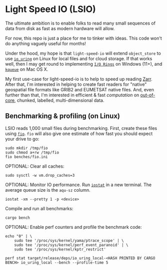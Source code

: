 # Light Speed IO (LSIO)
The ultimate ambition is to enable folks to read many small sequences of data from disk as fast as modern hardware will allow.

For now, this repo is just a place for me to tinker with ideas. This code won't do anything vaguely useful for months!

Under the hood, my hope is that `light-speed-io` will extend `object_store` to use [`io_uring`](https://kernel.dk/io_uring.pdf) on Linux for local files and for cloud storage. If that works well, then I may get round to implementing [`I/O Rings`](https://learn.microsoft.com/en-us/windows/win32/api/ioringapi/) on Windows (11+), and [`kqueue`](https://en.wikipedia.org/wiki/Kqueue) on Mac OS X.

My first use-case for light-speed-io is to help to speed up reading [Zarr](https://zarr.dev/). After that, I'm interested in helping to create fast readers for "native" geospatial file formats like GRIB2 and EUMETSAT native files. And, even further than that, I'm interested in efficient & fast _computation_ on [out-of-core](https://en.wikipedia.org/w/index.php?title=Out-of-core), chunked, labelled, multi-dimensional data.

## Benchmarking & profiling (on Linux)

LSIO reads 1,000 small files during benchmarking. First, create these files using [`fio`](https://fio.readthedocs.io/en/latest/fio_doc.html). `fio` will also give one estimate of how fast you should expect your drive to go:
```shell
sudo mkdir /tmp/fio
sudo chmod a+rw /tmp/fio
fio benches/fio.ini
```

OPTIONAL: Clear all caches:
```shell
sudo sysctl -w vm.drop_caches=3
```

OPTIONAL: Monitor IO performance. Run [`iostat`](https://man7.org/linux/man-pages/man1/iostat.1.html) in a new terminal.
The average queue size is the `aqu-sz` column.
```shell
iostat -xm --pretty 1 -p <device>
```

Compile and run all benchmarks:
```shell
cargo bench
```

OPTIONAL: Enable perf counters and profile the benchmark code:
```shell
echo "0" | \
    sudo tee '/proc/sys/kernel/yama/ptrace_scope' | \
    sudo tee '/proc/sys/kernel/perf_event_paranoid' | \
    sudo tee '/proc/sys/kernel/kptr_restrict'

perf stat target/release/deps/io_uring_local-<HASH PRINTED BY CARGO BENCH> io_uring_local --bench --profile-time 5
```
